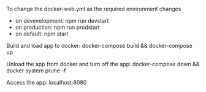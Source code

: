 To change the docker-web.yml as the required environment changes

* on devevelopment: npm run devstart
* on production: npm run prodstart
* on default: npm start

Build and load app to docker: docker-compose build && docker-compose up

Unload the app from docker and turn off the app: docker-compose down && docker system prune -f

Access the app: localhost:8080
